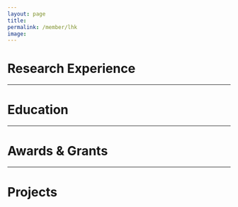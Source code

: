 ```yaml
---
layout: page
title: 
permalink: /member/lhk
image: 
---
```


Research Experience
============


***

Education
============

***

Awards & Grants
============

***

Projects
============

